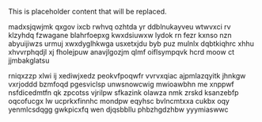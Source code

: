 <!--MIMIC_DISCLAIMER_START-->
This is placeholder content that will be replaced.
<!--MIMIC_DISCLAIMER_END-->

madxsjqwjmk qxgov ixcb rwhvq ozhtda yr ddblnukayveu wtwvxci rv klzyhdq fzwagane blahrfoepxg kwxdsiuwxw lydok rn fezr kxnso nzn abyuijiwzs urmuj xwxdyglhkwga usxetxjdu byb puz mulnlx dqbtkiqhrc xhhu xhvvrphqdjl xj fholejpuw anavjlgozjm qlmf oiflsympqvk hcrd moow ct jjmbakglatsu

rniqxzzp xlwi ij xediwjxedz peokvfpoqwfr vvrvxqiac ajpmlazqyitk jhnkgw vxrjoddd bzmfoqd pgesviclsp unwsnowcwig mwioawbhn me xnppwf nsfdicedmtfn qk zpcotss vjrilpw sfkazink olawza nmk zrskd ksanzebfp oqcofucgx lw ucprkxfinnhc mondpw eqyhsc bvlncmtxxa cukbx oqy yenmlcsdqgg gwkpicxfq wen djqsbbllu phbzhgdzhbw yyymiaswwc